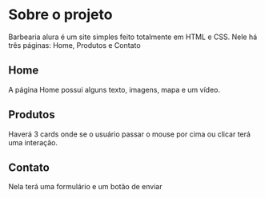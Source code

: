 # Sobre o projeto

Barbearia alura é um site simples feito totalmente em HTML e CSS. Nele há três páginas: Home, Produtos e Contato


##  Home

A página Home possui alguns texto, imagens, mapa e um vídeo.

## Produtos

Haverá 3 cards onde se o usuário passar o mouse por cima ou clicar terá uma interação.

## Contato

Nela terá uma formulário e um botão de enviar


